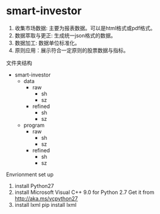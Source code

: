 # smart-investor

1. 收集市场数据: 主要为报表数据。可以是html格式或pdf格式。
2. 数据萃取与更正: 生成统一json格式的数据。
3. 数据加工: 数据单位标准化。
4. 原则应用：展示符合一定原则的股票数据与指标。

文件夹结构

+ smart-investor
    + data
	    + raw
		    + sh
			+ sz
		+ refined
		    + sh
			+ sz
	+ program
	    + raw
		    + sh
			+ sz
		+ refined
		    + sh
			+ sz

Envrionment set up
1. install Python27
2. install Microsoft Visual C++ 9.0 for Python 2.7
 Get it from http://aka.ms/vcpython27
3. install lxml
 pip install lxml
 
